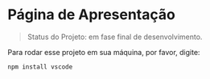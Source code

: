 # Página de Apresentação

> Status do Projeto: em fase final de desenvolvimento.

Para rodar esse projeto em sua máquina, por favor, digite:

```
npm install vscode
```
